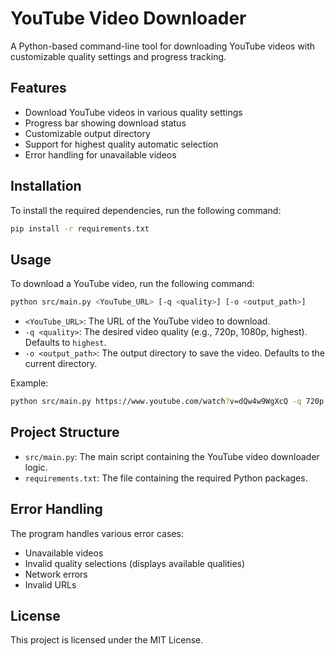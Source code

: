 # YouTube Video Downloader

A Python-based command-line tool for downloading YouTube videos with customizable quality settings and progress tracking.

## Features

- Download YouTube videos in various quality settings
- Progress bar showing download status
- Customizable output directory
- Support for highest quality automatic selection
- Error handling for unavailable videos


## Installation

To install the required dependencies, run the following command:

```bash
pip install -r requirements.txt
```

## Usage

To download a YouTube video, run the following command:

```bash
python src/main.py <YouTube_URL> [-q <quality>] [-o <output_path>]
```

- `<YouTube_URL>`: The URL of the YouTube video to download.
- `-q <quality>`: The desired video quality (e.g., 720p, 1080p, highest). Defaults to `highest`.
- `-o <output_path>`: The output directory to save the video. Defaults to the current directory.

Example:

```bash
python src/main.py https://www.youtube.com/watch?v=dQw4w9WgXcQ -q 720p -o /path/to/save
```

## Project Structure

- `src/main.py`: The main script containing the YouTube video downloader logic.
- `requirements.txt`: The file containing the required Python packages.

## Error Handling

The program handles various error cases:

- Unavailable videos
- Invalid quality selections (displays available qualities)
- Network errors
- Invalid URLs

## License

This project is licensed under the MIT License.
